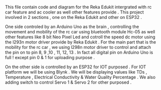 This file contain code and diagram for the Reka Edukit intergrated with rc car feature and ac cooler as well other features provide . 
This project involved in 2 sections , one on the Reka Edukit and other on ESP32 . 

One side controled by an Arduino Uno as the brain , controlling the movement and mobility of the rc car using bluetooth module Hc-05 as well other features like 8 bit Neo Pixel Led and cotroll the speed dc motor using the  l293n motor driver provide by Reka Edukit . 
For the main part that is the mobility for the rc car , we using l298n motor driver to control and attach the pin on to pin 8, 9 ,10 , 11, 12, 13 . 
In fact all digital pin on Arduino Uno is full ! except pin 0 & 1 for uploading purpose . 

On the other side is controlled by an ESP32 for IOT purposed . For IOT platform we will be using Blynk . We will be displaying values like TDs , Temperature , Electrical Conductivity & Water Quality Percentage . We also adding switch to control Servo 1 & Servo 2 for other purposed  . 

